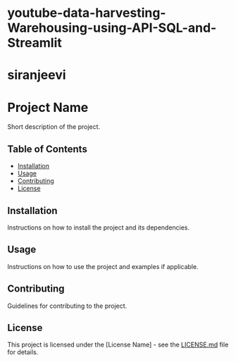 # youtube-data-harvesting-Warehousing-using-API-SQL-and-Streamlit

# siranjeevi
# Project Name

Short description of the project.

## Table of Contents

- [Installation](#installation)
- [Usage](#usage)
- [Contributing](#contributing)
- [License](#license)

## Installation

Instructions on how to install the project and its dependencies.

## Usage

Instructions on how to use the project and examples if applicable.

## Contributing

Guidelines for contributing to the project.

## License

This project is licensed under the [License Name] - see the [LICENSE.md](LICENSE.md) file for details.
